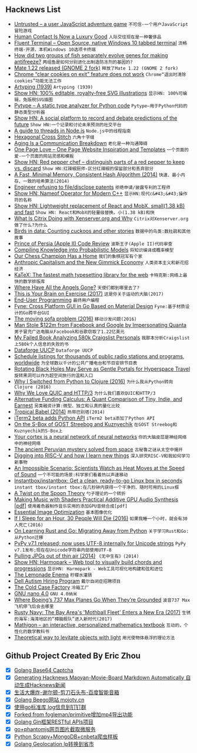 ## Hacknews List


- [Untrusted – a user JavaScript adventure game](https://alexnisnevich.github.io/untrusted/)  `不可信-一个用户JavaScript冒险游戏`
- [Human Contact Is Now a Luxury Good](https://www.nytimes.com/2019/03/23/sunday-review/human-contact-luxury-screens.html)  `人际交往现在是一种奢侈品`
- [Fluent Terminal – Open Source, native Windows 10 tabbed terminal](https://github.com/felixse/FluentTerminal)  `流畅终端-开源，本机Windows 10选项卡终端`
- [How did two groups of fish separately evolve genes for making antifreeze?](https://www.theatlantic.com/science/archive/2019/03/how-fish-evolved-antifreeze-junk/585226/)  `两组鱼是如何分别进化出制造防冻剂的基因的?`
- [Mate 1.22 released (GNOME 2 fork)](https://mate-desktop.org/it/blog/2019-03-18-mate-1-22-released/)  `释放了Mate 1.22 (GNOME 2 fork)`
- [Chrome “clear cookies on exit” feature does not work](https://superuser.com/questions/1298062/chrome-clear-cookies-on-exit-feature-does-not-work)  `Chrome“退出时清除cookies”功能无法工作`
- [Artyping (1939)](https://archive.org/details/Artyping)  `Artyping (1939)`
- [Show HN: 100% editable, royalty-free SVG illustrations](https://gallery.manypixels.co)  `显示HN: 100%可编辑，免版税SVG插图`
- [Pytype – A static type analyzer for Python code](https://github.com/google/pytype)  `Pytype—用于Python代码的静态类型分析器`
- [Show HN: A social platform to record and debate predictions of the future](https://www.predibly.com/)  `Show HN:一个记录和讨论未来预测的社交平台`
- [A guide to threads in Node.js](https://blog.logrocket.com/a-complete-guide-to-threads-in-node-js-4fa3898fe74f)  `Node.js中的线程指南`
- [Hexagonal Cross Stitch](http://isohedral.ca/hexagonal-cross-stitch/)  `六角十字缝`
- [Aging Is a Communication Breakdown](http://nautil.us/issue/70/variables/aging-is-a-communication-breakdown)  `老化是一种沟通障碍`
- [One Page Love – One Page Website Inspiration and Templates](https://onepagelove.com/)  `一个页面的爱-一个页面的网站灵感和模板`
- [Show HN: Red pepper chef – distinguish parts of a red pepper to keep vs. discard](https://medium.com/@anthony_sarkis/red-pepper-chef-from-new-training-data-to-deployed-system-in-a-few-lines-of-code-8d25b77fe447)  `Show HN:红辣椒厨师-区分红辣椒的保留部分和丢弃部分`
- [A Fast, Minimal Memory, Consistent Hash Algorithm (2014)](https://arxiv.org/abs/1406.2294)  `快速、最小内存、一致的哈希算法(2014)`
- [Engineer refusing to file/disclose patents](https://workplace.stackexchange.com/questions/132387/engineer-refusing-to-file-disclose-patents)  `拒绝申请/披露专利的工程师`
- [Show HN: Nameof Operator for Modern C&#43;&#43;](https://github.com/Neargye/nameof)  `显示HN:现代c&#43;&#43;操作符的名称`
- [Show HN: Lightweight replacement of React and MobX. small(1.38 kB) and fast](https://github.com/PxyUp/FastDom)  `Show HN: React和MobX的轻量级替换。小(1.38 kB)和快`
- [What Is Citrix Doing with Xenserver.org and Why](https://xenserver.org/blog/entry/what-is-citrix-doing-with-xenserver-org.html)  `Citrix对Xenserver.org做了什么?为什么`
- [Birds in data: Counting cuckoos and other stories](https://factordaily.com/birds-in-data-counting-cuckoos-and-other-stories/)  `数据中的鸟类:数杜鹃和其他故事`
- [Prince of Persia (Apple II) Code Review](http://fabiensanglard.net/prince_of_persia/index.php)  `波斯王子(Apple II)代码审查`
- [Compiling Knowledge into Probabilistic Models](http://willcrichton.net/notes/compiling-knowledge-probability/)  `将知识编译成概率模型`
- [Our Chess Champion Has a Home](https://www.nytimes.com/2019/03/23/opinion/sunday/homeless-chess-champion-tani.html)  `我们的象棋冠军有个家`
- [Anthropic Capitalism and the New Gimmick Economy](https://www.edge.org/response-detail/26756)  `人类资本主义和新花招经济`
- [KaTeX: The fastest math typesetting library for the web](https://katex.org/)  `卡特克斯:网络上最快的数学排版库`
- [Where Have All the Angels Gone?](https://tomtunguz.com/where-have-all-the-angels-gone/)  `天使们都到哪里去了?`
- [This is Your Brain on Exercise (2017)](https://www.outsideonline.com/2186146/your-brain-exercise)  `这是你关于运动的大脑(2017)`
- [End-User Programming](https://www.inkandswitch.com/end-user-programming.html)  `最终用户编程`
- [Fyne: Cross Platform GUI in Go Based on Material Design](https://github.com/fyne-io/fyne)  `Fyne:基于材质设计的Go跨平台GUI`
- [The moving sofa problem (2016)](https://www.math.ucdavis.edu/~romik/movingsofa/)  `移动沙发问题(2016)`
- [Man Stole $122m from Facebook and Google by Impersonating Quanta](https://boingboing.net/2019/03/24/evaldas-rimasauskas.html)  `男子冒充广达电脑从Facebook和谷歌窃取了1.22亿美元`
- [My Failed Book Analyzing 580k Craigslist Personals](https://joecmarshall.com/posts/my-failed-book-about-craigslist-personals/)  `我那本分析Craigslist上580k个人信息的失败的书`
- [Dataforge UUCP](https://uucp.dataforge.tk/)  `Dataforge UUCP`
- [Schedule listings for thousands of public radio stations and programs, worldwide](http://www.publicradiofan.com/)  `为全球数以千计的公共广播电台和节目安排节目表`
- [Rotating Black Holes May Serve as Gentle Portals for Hyperspace Travel](https://daily.jstor.org/rotating-black-holes-may-serve-as-gentle-portals-for-hyperspace-travel/)  `旋转黑洞可以作为超空间旅行的温和入口`
- [Why I Switched from Python to Clojure (2016)](https://www.bradcypert.com/why-i-switched-from-python-to-clojure/)  `为什么我从Python转向Clojure (2016)`
- [Why We Love QUIC and HTTP/3](https://www.fastly.com/blog/why-fastly-loves-quic-http3)  `为什么我们喜欢QUIC和HTTP/3`
- [Alternative Funding Calculus: A Quant Comparison of Tiny, Indie, and Earnest](https://medium.com/swlh/alternative-funding-calculus-a-quant-comparison-of-tiny-indie-and-earnest-8d61d35d5ad5)  `另类融资计算:微型、独立和认真的量化比较`
- [Tropical Babel (2014)](https://failedarchitecture.com/tropical-babel/)  `热带巴别塔(2014)`
- [iTerm2 beta adds Python API](https://iterm2.com/python-api/)  `iTerm2 beta添加了Python API`
- [On the S-Box of GOST Streebog and Kuznyechik](https://who.paris.inria.fr/Leo.Perrin/pi.html)  `在GOST Streebog和Kuznyechik的S-Box上`
- [Your cortex is a neural network of neural networks](https://medium.com/the-spike/your-cortex-contains-17-billion-computers-9034e42d34f2)  `你的大脑皮层是神经网络中的神经网络`
- [The ancient Peruvian mystery solved from space](http://www.bbc.com/future/story/20160408-the-ancient-peruvian-mystery-solved-from-space)  `古秘鲁之谜从太空中揭开`
- [Digging into RISC-V and how I learn new things](https://blog.jessfraz.com/post/digging-into-risc-v-and-how-i-learn-new-things/)  `深入研究RISC-V和我如何学习新事物`
- [An Impossible Scenario: Scientists Watch as Heat Moves at the Speed of Sound](https://www.scientificamerican.com/article/scientists-watch-as-heat-moves-at-the-speed-of-sound/)  `一个不可能的场景:科学家们看着热以声速移动`
- [Instantbox/instantbox: Get a clean, ready-to-go Linux box in seconds](https://github.com/instantbox/instantbox)  `instant tbox/instant tbox:在几秒钟内获得一个干净的、随时可用的Linux框`
- [A Twist on the Spoon Theory](https://streetlifesolutions.blogspot.com/2019/03/a-twist-on-spoon-theory.html)  `勺子理论的一个转折`
- [Making Music with Shaders Practical Additive GPU Audio Synthesis [pdf]](http://www.graffathon.fi/2016/presentations/additive_slides.pdf)  `使用着色器制作音乐实用的添加GPU音频合成[pdf]`
- [Essential Image Optimization](https://images.guide/)  `基本图像优化`
- [If I Sleep for an Hour, 30 People Will Die (2016)](https://www.nytimes.com/2016/10/02/opinion/sunday/if-i-sleep-for-an-hour-30-people-will-die.html)  `如果我睡一个小时，就会有30人死亡(2016)`
- [On Learning Rust and Go: Migrating Away from Python](https://blog.liw.fi/posts/2019/03/24/on_learning_rust_and_go_migrating_away_from_python/)  `关于学习Rust和Go:从Python迁移`
- [PyPy v7.1 released; now uses UTF-8 internally for Unicode strings](https://morepypy.blogspot.com/2019/03/pypy-v71-released-now-uses-utf-8.html)  `PyPy v7.1发布;现在在Unicode字符串内部使用UTF-8`
- [Pulling JPGs out of thin air (2014)](http://lcamtuf.blogspot.com/2014/11/pulling-jpegs-out-of-thin-air.html)  `《无中生有》(2014)`
- [Show HN: Harmopark – Web tool to visually build chords and progressions](https://www.harmopark.app/)  `显示HN: Harmopark - Web工具可视化地构建和弦和进位`
- [The Lemonade Enema](http://www.thomas-morris.uk/the-lemonade-enema/)  `柠檬水灌肠`
- [Dell Autism Hiring Program](https://jobs.dell.com/neurodiversity)  `戴尔自闭症招聘项目`
- [The Cold Case Factory](https://www.topic.com/the-cold-case-factory)  `冷箱工厂`
- [GNU nano 4.0](https://www.nano-editor.org/news.php)  `GNU 4.0纳米`
- [Where Boeing’s 737 Max Planes Go When They’re Grounded](https://www.bloomberg.com/graphics/2019-boeing-737-max-map-where-planes-went-after-grounded/)  `波音737 Max飞机停飞后会去哪里`
- [Rusty Navy: The Bay Area&#39;s &#39;Mothball Fleet&#39; Enters a New Era (2017)](https://www.kqed.org/news/11612408/rusty-navy-the-bay-areas-mothball-fleet-enters-a-new-era)  `生锈的海军:海湾地区的“樟脑舰队”进入新时代(2017)`
- [Mathigon – an interactive, personalized mathematics textbook](https://mathigon.org/)  `互动的，个性化的数学教科书`
- [Theoretical way to levitate objects with light](https://www.caltech.edu/about/news/levitating-objects-light)  `用光使物体悬浮的理论方法`

## Github Project Created By Eric Zhou

- [x] [Golang Base64 Captcha](https://github.com/mojocn/base64Captcha)
- [x] [Generating Hacknews Maoyan-Movie-Board Markdown Automatically 自动生成Hacknews新闻](https://github.com/dejavuzhou/md-genie)
- [x] [生活大爆炸-谢尔顿-剪刀石头布-百度智能音箱](https://github.com/mojocn/dueros-bang-game)
- [x] [Golang Beego网站 mojotv.cn](https://github.com/mojocn/www.mojotv.cn)
- [x] [使用go标准库,log信息到钉钉群](https://github.com/mojocn/dooger)
- [x] [Forked from fogleman/primitive增加mp4导出功能](https://github.com/mojocn/primitive)
- [x] [Golang Gin框架RESTful APIs项目](https://github.com/JJJJJJJerk/ezier-golang-web-api-framework)
- [x] [go+phantomjs网页图片截取微服务](https://github.com/mojocn/screen_shot)
- [x] [Python Scrapy+MongoDB+cnbeta爬虫样板](https://github.com/mojocn/scrapy_mongodb_boilerplate_cnbeta)
- [x] [Golang Geolocation Ip转换到省市](https://github.com/mojocn/ip2location)